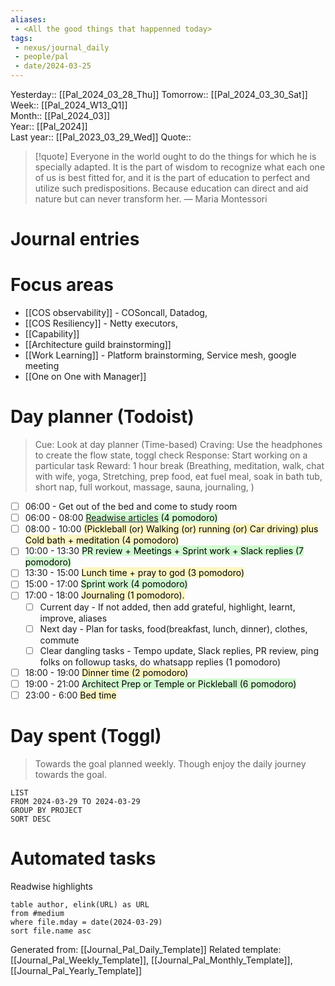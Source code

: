 ```yaml
---
aliases:
 - <All the good things that happenned today>
tags:
 - nexus/journal_daily
 - people/pal
 - date/2024-03-25
---
```


Yesterday:: [[Pal_2024_03_28_Thu]] 
Tomorrow:: [[Pal_2024_03_30_Sat]]  
Week:: [[Pal_2024_W13_Q1]]  
Month:: [[Pal_2024_03]]  
Year::  [[Pal_2024]]  
Last year::  [[Pal_2023_03_29_Wed]] 
Quote::  
> [!quote] Everyone in the world ought to do the things for which he is specially adapted. It is the part of wisdom to recognize what each one of us is best fitted for, and it is the part of education to perfect and utilize such predispositions. Because education can direct and aid nature but can never transform her.
> — Maria Montessori


# Journal entries 

# Focus areas 

 - [[COS observability]] - COSoncall, Datadog, 
 - [[COS Resiliency]] - Netty executors, 
 - [[Capability]]
 - [[Architecture guild brainstorming]]
 - [[Work Learning]] - Platform brainstorming, Service mesh, google meeting 
 - [[One on One with Manager]] 


# Day planner (Todoist)

> Cue: Look at day planner (Time-based)
> Craving: Use the headphones to create the flow state, toggl check
> Response: Start working on a particular task 
> Reward: 1 hour break (Breathing, meditation, walk, chat with wife, yoga, Stretching, prep food, eat fuel meal, soak in bath tub, short nap, full workout, massage, sauna, journaling, )

- [ ] 06:00 - Get out of the bed and come to study room
- [ ] 06:00 - 08:00 <mark style="background: #BBFABBA6;">[Readwise articles](https://reader.readwise.io) (4 pomodoro)</mark>
- [ ] 08:00 - 10:00 <mark style="background: #FFF3A3A6;">(Pickleball (or) Walking (or) running (or) Car driving) plus Cold bath + meditation (4 pomodoro)</mark>
- [ ] 10:00 - 13:30 <mark style="background: #BBFABBA6;">PR review + Meetings + Sprint work + Slack replies (7 pomodoro)</mark>
- [ ] 13:30 - 15:00 <mark style="background: #FFF3A3A6;">Lunch time + pray to god (3 pomodoro)</mark> 
- [ ] 15:00 - 17:00  <mark style="background: #BBFABBA6;">Sprint work (4 pomodoro)</mark>
- [ ] 17:00 - 18:00 <mark style="background: #FFF3A3A6;">Journaling  (1 pomodoro). </mark>
	- [ ] Current day - If not added, then add grateful, highlight, learnt, improve, aliases
	- [ ] Next day - Plan for tasks, food(breakfast, lunch, dinner), clothes, commute
	- [ ] Clear dangling tasks - Tempo update, Slack replies, PR review, ping folks on followup tasks, do whatsapp replies (1 pomodoro)
- [ ] 18:00 - 19:00 <mark style="background: #FFF3A3A6;">Dinner time (2 pomodoro) </mark>
- [ ] 19:00 - 21:00 <mark style="background: #BBFABBA6;">Architect Prep or Temple or Pickleball (6 pomodoro)</mark>
- [ ] 23:00 - 6:00 <mark style="background: #FFF3A3A6;">Bed time </mark>

# Day spent (Toggl)

> Towards the goal planned weekly. Though enjoy the daily journey towards the goal.  


```toggl
LIST
FROM 2024-03-29 TO 2024-03-29
GROUP BY PROJECT 
SORT DESC
```

# Automated tasks 
Readwise highlights 
```dataview 
table author, elink(URL) as URL
from #medium
where file.mday = date(2024-03-29)
sort file.name asc
```



Generated from: [[Journal_Pal_Daily_Template]]
Related template: [[Journal_Pal_Weekly_Template]], [[Journal_Pal_Monthly_Template]], [[Journal_Pal_Yearly_Template]]